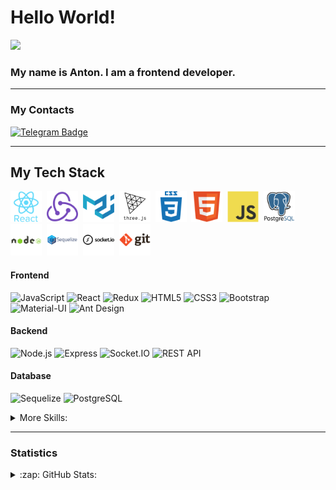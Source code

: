 # Hello World!

![](https://komarev.com/ghpvc/?username=antonatnagulov)

### My name is Anton. I am a frontend developer.
***

### My Contacts
<div id="badges">
  <a href="https://t.me/antonatnagulov">
    <img src="https://img.shields.io/badge/-Telegram-000?&logo=Telegram" alt="Telegram Badge"/>
  </a>
</div>

***

## My Tech Stack

<div id="stackBox">
  <img src="https://github.com/devicons/devicon/blob/master/icons/react/react-original-wordmark.svg" title="React" alt="React" width="50" height="50"/>&nbsp;
  <img src="https://github.com/devicons/devicon/blob/master/icons/redux/redux-original.svg" title="Redux" alt="Redux " width="50" height="50"/>&nbsp;
  <img src="https://github.com/devicons/devicon/blob/master/icons/materialui/materialui-original.svg" title="Material UI" alt="Material UI" width="50" height="50"/>&nbsp;
  <img src="https://github.com/devicons/devicon/blob/master/icons/threejs/threejs-original-wordmark.svg" title="ThreeJS" **alt="ThreeJS" width="50" height="50"/>&nbsp;
  <img src="https://github.com/devicons/devicon/blob/master/icons/css3/css3-plain-wordmark.svg"  title="CSS3" alt="CSS" width="50" height="50"/>&nbsp;
  <img src="https://github.com/devicons/devicon/blob/master/icons/html5/html5-original.svg" title="HTML5" alt="HTML" width="50" height="50"/>&nbsp;
  <img src="https://github.com/devicons/devicon/blob/master/icons/javascript/javascript-original.svg" title="JavaScript" alt="JavaScript" width="50" height="50"/>&nbsp;
  <img src="https://github.com/devicons/devicon/blob/master/icons/postgresql/postgresql-original-wordmark.svg" title="PostgreSQL"  alt="PostgreSQL" width="50" height="50"/>&nbsp;
  <img src="https://github.com/devicons/devicon/blob/master/icons/nodejs/nodejs-original-wordmark.svg" title="NodeJS" alt="NodeJS" width="50" height="50"/>&nbsp;
  <img src="https://github.com/devicons/devicon/blob/master/icons/sequelize/sequelize-original-wordmark.svg" title="Sequeize" **alt="Sequeize" width="50" height="50"/>&nbsp;
  <img src="https://github.com/devicons/devicon/blob/master/icons/socketio/socketio-original-wordmark.svg" title="SocketIO" **alt="SocketIO" width="50" height="50"/>&nbsp;
  <img src="https://github.com/devicons/devicon/blob/master/icons/git/git-original-wordmark.svg" title="Git" **alt="Git" width="50" height="50"/>&nbsp;
</div>

#### Frontend
![JavaScript](https://img.shields.io/badge/-JavaScript-000?&logo=JavaScript)
![React](https://img.shields.io/badge/-React-000?&logo=React)
![Redux](https://img.shields.io/badge/-Redux-000?&logo=Redux)
![HTML5](https://img.shields.io/badge/-HTML5-000?&logo=HTML5)
![CSS3](https://img.shields.io/badge/-CSS3-000?&logo=CSS3)
![Bootstrap](https://img.shields.io/badge/-Bootstrap-000?&logo=Bootstrap)
![Material-UI](https://img.shields.io/badge/-MUI-000?&logo=MUI)
![Ant Design](https://img.shields.io/badge/-AntDesign-000?&logo=AntDesign)

#### Backend
![Node.js](https://img.shields.io/badge/-Node.js-000?&logo=Node.js)
![Express](https://img.shields.io/badge/-Express-000?&logo=Express)
![Socket.IO](https://img.shields.io/badge/-Socket.IO-000?&logo=Socket.IO)
![REST API](https://img.shields.io/badge/-REST-000?&logo=REST)

#### Database
![Sequelize](https://img.shields.io/badge/-Sequelize-000?&logo=Sequelize)
![PostgreSQL](https://img.shields.io/badge/-PostgreSQL-000?&logo=PostgreSQL)


<details>
<summary>More Skills:</summary>

![JEST](https://img.shields.io/badge/-JEST-000?&logo=JEST)
![GitHub](https://img.shields.io/badge/-GitHub-000?&logo=GitHub)
![Visual Studio Code](https://img.shields.io/badge/-Visual%20Studio%20Code-000?&logo=Visual%20Studio%20Code)
![Slack](https://img.shields.io/badge/-Slack-000?&logo=Slack)
...
</details>

***

### Statistics

<details>
  <summary>:zap: GitHub Stats:</summary>
    <img align="left" alt="codeSTACKr's GitHub Stats" src="https://github-readme-stats.vercel.app/api?username=antonatnagulov&show_icons=true&theme=radical"/>
</details>
